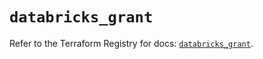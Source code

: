 # `databricks_grant`

Refer to the Terraform Registry for docs: [`databricks_grant`](https://registry.terraform.io/providers/databricks/databricks/1.62.0/docs/resources/grant).
